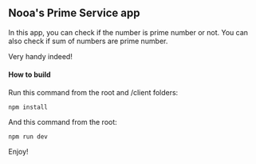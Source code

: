 ## Nooa's Prime Service app

In this app, you can check if the number is prime number or not. You can also check if sum of numbers are prime number.

Very handy indeed!

#### How to build

Run this command from the root and /client folders:
```
npm install
```
And this command from the root:

```
npm run dev
```
Enjoy!